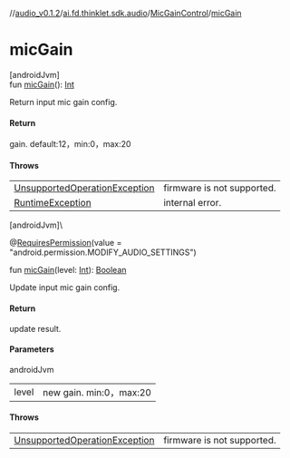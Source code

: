 //[audio_v0.1.2](../../../index.md)/[ai.fd.thinklet.sdk.audio](../index.md)/[MicGainControl](index.md)/[micGain](mic-gain.md)

# micGain

[androidJvm]\
fun [micGain](mic-gain.md)(): [Int](https://kotlinlang.org/api/latest/jvm/stdlib/kotlin/-int/index.html)

Return input mic gain config.

#### Return

gain. default:12，min:0，max:20

#### Throws

| | |
|---|---|
| [UnsupportedOperationException](https://kotlinlang.org/api/latest/jvm/stdlib/kotlin/-unsupported-operation-exception/index.html) | firmware is not supported. |
| [RuntimeException](https://kotlinlang.org/api/latest/jvm/stdlib/kotlin/-runtime-exception/index.html) | internal error. |

[androidJvm]\

@[RequiresPermission](https://developer.android.com/reference/kotlin/androidx/annotation/RequiresPermission.html)(value = &quot;android.permission.MODIFY_AUDIO_SETTINGS&quot;)

fun [micGain](mic-gain.md)(level: [Int](https://kotlinlang.org/api/latest/jvm/stdlib/kotlin/-int/index.html)): [Boolean](https://kotlinlang.org/api/latest/jvm/stdlib/kotlin/-boolean/index.html)

Update input mic gain config.

#### Return

update result.

#### Parameters

androidJvm

| | |
|---|---|
| level | new gain. min:0，max:20 |

#### Throws

| | |
|---|---|
| [UnsupportedOperationException](https://kotlinlang.org/api/latest/jvm/stdlib/kotlin/-unsupported-operation-exception/index.html) | firmware is not supported. |
